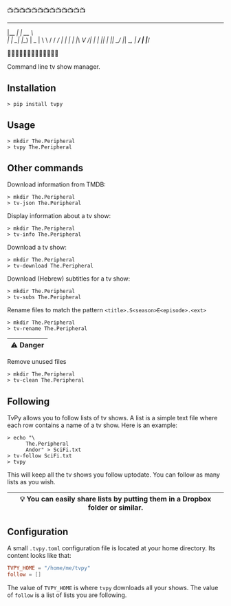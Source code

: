 📺📺📺📺📺📺📺📺📺📺📺📺📺
 _______    _____       
|__   __|  |  __ \      
   | |_   _| |__) |   _ 
   | \ \ / /  ___/ | | |
   | |\ V /| |   | |_| |
   |_| \_/ |_|    \__, |
                   __/ |
                  |___/ 

🥧🥧🥧🥧🥧🥧🥧🥧🥧🥧🥧🥧🥧                                                        

Command line tv show manager.


## Installation
```shell
> pip install tvpy
```

## Usage
```shell
> mkdir The.Peripheral 
> tvpy The.Peripheral 
```

## Other commands
Download information from TMDB:
```shell
> mkdir The.Peripheral 
> tv-json The.Peripheral
```

Display information about a tv show:
```shell
> mkdir The.Peripheral 
> tv-info The.Peripheral
```

Download a tv show:
```shell
> mkdir The.Peripheral 
> tv-download The.Peripheral
```

Download (Hebrew) subtitles for a tv show:
```shell
> mkdir The.Peripheral 
> tv-subs The.Peripheral
```

Rename files to match the pattern `<title>.S<season>E<episode>.<ext>`
```shell
> mkdir The.Peripheral 
> tv-rename The.Peripheral
```

| ⚠️ Danger |
|----------|
Remove unused files
```shell
> mkdir The.Peripheral 
> tv-clean The.Peripheral
```

## Following
TvPy allows you to follow lists of tv shows.
A list is a simple text file where each row contains a name of a tv show.
Here is an example:
```shell
> echo "\
      The.Peripheral
      Andor" > SciFi.txt
> tv-follow SciFi.txt
> tvpy
```
This will keep all the tv shows you follow uptodate.
You can follow as many lists as you wish.

|💡 You can easily share lists by putting them in a Dropbox folder or similar.|
|-----------------------------------------------------------------------------|

## Configuration
A small `.tvpy.toml` configuration file is located at your home directory.
Its content looks like that:
```toml
TVPY_HOME = "/home/me/tvpy"
follow = []
```
The value of `TVPY_HOME` is where `tvpy` downloads all your shows.
The value of `follow` is a list of lists you are following.